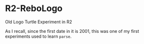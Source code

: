 # R2-ReboLogo
Old Logo Turtle Experiment in R2

As I recall, since the first date in it is 2001, this was one of my first experiments used to learn `parse`.
